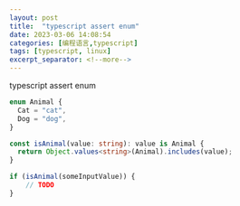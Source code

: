 ```yaml
---
layout: post
title:  "typescript assert enum"
date: 2023-03-06 14:08:54
categories: [编程语言,typescript]
tags: [typescript, linux]
excerpt_separator: <!--more-->
---
```

typescript assert enum
<!--more-->

```typescript
enum Animal {
  Cat = "cat",
  Dog = "dog",
}

const isAnimal(value: string): value is Animal {
  return Object.values<string>(Animal).includes(value);
}

if (isAnimal(someInputValue)) {
    // TODO
}
```